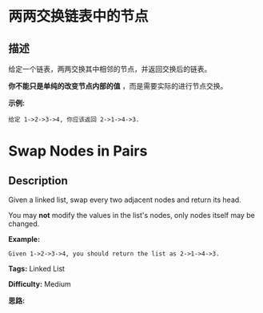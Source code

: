 # 两两交换链表中的节点

## 描述

给定一个链表，两两交换其中相邻的节点，并返回交换后的链表。

**你不能只是单纯的改变节点内部的值** ，而是需要实际的进行节点交换。



**示例:**

    
    
    给定 1->2->3->4, 你应该返回 2->1->4->3.
    



# Swap Nodes in Pairs

## Description



Given a linked list, swap every two adjacent nodes and return its head.

You may **not** modify the values in the list's nodes, only nodes itself may be changed.



**Example:**

    
    
    Given 1->2->3->4, you should return the list as 2->1->4->3.
    


**Tags:** Linked List

**Difficulty:** Medium

**思路:**
